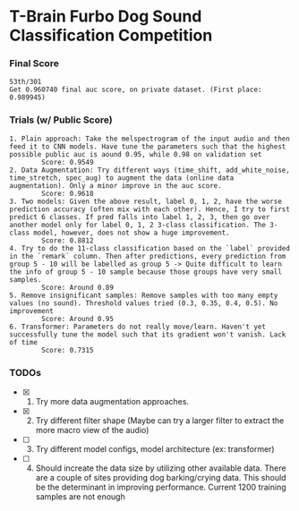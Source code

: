 # T-Brain Furbo Dog Sound Classification Competition

### Final Score
    53th/301 
    Get 0.960740 final auc score, on private dataset. (First place: 0.989945)

### Trials (w/ Public Score)
    1. Plain approach: Take the melspectrogram of the input audio and then feed it to CNN models. Have tune the parameters such that the highest possible public auc is aound 0.95, while 0.98 on validation set
            Score: 0.9549
    2. Data Augmentation: Try different ways (time_shift, add_white_noise, time_stretch, spec_aug) to augment the data (online data augmentation). Only a minor improve in the auc score.
            Score: 0.9618 
    3. Two models: Given the above result, label 0, 1, 2, have the worse prediction accuracy (often mix with each other). Hence, I try to first predict 6 classes. If pred falls into label 1, 2, 3, then go over another model only for label 0, 1, 2 3-class classification. The 3-class model, however, does not show a huge improvement. 
            Score: 0.8812
    4. Try to do the 11-class classification based on the `label` provided in the `remark` column. Then after predictions, every prediction from group 5 - 10 will be labelled as group 5 -> Quite difficult to learn the info of group 5 - 10 sample because those groups have very small samples.
            Score: Around 0.89
    5. Remove insignificant samples: Remove samples with too many empty values (no sound). Threshold values tried (0.3, 0.35, 0.4, 0.5). No improvement
            Score: Around 0.95
    6. Transformer: Parameters do not really move/learn. Haven't yet successfully tune the model such that its gradient won't vanish. Lack of time
            Score: 0.7315

### TODOs
- [x] 1. Try more data augmentation approaches.
- [x] 2. Try different filter shape (Maybe can try a larger filter to extract the more macro view of the audio)
- [ ] 3. Try different model configs, model architecture (ex: transformer)
- [ ] 4. Should increate the data size by utilizing other available data. There are a couple of sites providing dog barking/crying data. This should be the determinant in improving performance. Current 1200 training samples are not enough